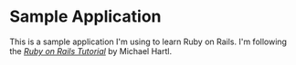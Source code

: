 # Sample Application

This is a sample application I'm using to learn Ruby on Rails. I'm following the [*Ruby on Rails Tutorial*](http://railstutorial.org) by Michael Hartl.
